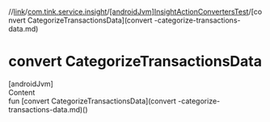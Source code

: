 //[link](../../index.md)/[com.tink.service.insight](../index.md)/[[androidJvm]InsightActionConvertersTest](index.md)/[convert CategorizeTransactionsData](convert -categorize-transactions-data.md)



# convert CategorizeTransactionsData  
[androidJvm]  
Content  
fun [convert CategorizeTransactionsData](convert -categorize-transactions-data.md)()  



